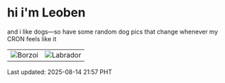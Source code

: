 # hi i'm Leoben

and i like dogs—so have some random dog pics that change whenever my CRON feels like it

|  |  |
|--------|----------|
| ![Borzoi](https://random-dog-vercel.vercel.app/api/random-borzoi?v=1755179850) | ![Labrador](https://random-dog-vercel.vercel.app/api/random-labrador?v=1755179850) |

Last updated: 2025-08-14 21:57 PHT
